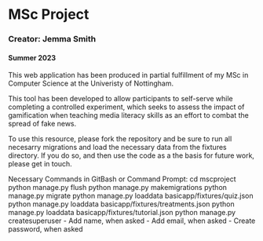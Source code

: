 # MSc Project
### Creator: Jemma Smith
#### Summer 2023

This web application has been produced in partial fulfillment of my MSc in Computer Science at the Univeristy of Nottingham.

This tool has been developed to allow participants to self-serve while completing a controlled experiment, which seeks to assess the impact of gamification when teaching media literacy skills as an effort to combat the spread of fake news.


To use this resource, please fork the repository and be sure to run all necesarry migrations and load the necessary data from the fixtures directory. If you do so, and then use the code as a the basis for future work, please get in touch.

Necessary Commands in GitBash or Command Prompt:
    cd mscproject
    python manage.py flush
    python manage.py makemigrations
    python manage.py migrate
    python manage.py loaddata basicapp/fixtures/quiz.json
    python manage.py loaddata basicapp/fixtures/treatments.json
    python manage.py loaddata basicapp/fixtures/tutorial.json
    python manage.py createsuperuser
     - Add name, when asked
     - Add email, when asked
     - Create password, when asked

